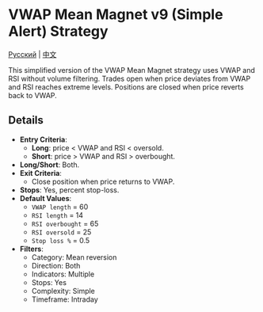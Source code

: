 # VWAP Mean Magnet v9 (Simple Alert) Strategy
[Русский](README_ru.md) | [中文](README_cn.md)

This simplified version of the VWAP Mean Magnet strategy uses VWAP and RSI without volume filtering. Trades open when price deviates from VWAP and RSI reaches extreme levels. Positions are closed when price reverts back to VWAP.

## Details

- **Entry Criteria**:
  - **Long**: price < VWAP and RSI < oversold.
  - **Short**: price > VWAP and RSI > overbought.
- **Long/Short**: Both.
- **Exit Criteria**:
  - Close position when price returns to VWAP.
- **Stops**: Yes, percent stop-loss.
- **Default Values**:
  - `VWAP length` = 60
  - `RSI length` = 14
  - `RSI overbought` = 65
  - `RSI oversold` = 25
  - `Stop loss %` = 0.5
- **Filters**:
  - Category: Mean reversion
  - Direction: Both
  - Indicators: Multiple
  - Stops: Yes
  - Complexity: Simple
  - Timeframe: Intraday
